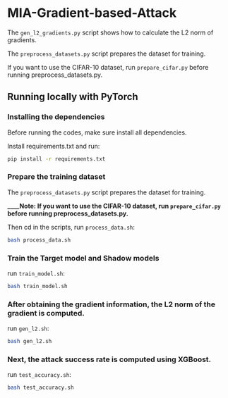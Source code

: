 # MIA-Gradient-based-Attack

The `gen_l2_gradients.py` script shows how to calculate the L2 norm of gradients.

The `preprocess_datasets.py` script prepares the dataset for training.

If you want to use the CIFAR-10 dataset, run `prepare_cifar.py` before running preprocess_datasets.py.

## Running locally with PyTorch
### Installing the dependencies

Before running the codes, make sure install all dependencies.

Install requirements.txt and run:

```bash
pip install -r requirements.txt
```

### Prepare the training dataset

The `preprocess_datasets.py` script prepares the dataset for training.

**____Note:
If you want to use the CIFAR-10 dataset, run `prepare_cifar.py` before running preprocess_datasets.py.**

Then cd in the scripts, run `process_data.sh`:

```bash
bash process_data.sh
```

### Train the Target model and Shadow models

run `train_model.sh`:

```bash
bash train_model.sh
```

### After obtaining the gradient information, the L2 norm of the gradient is computed.

run `gen_l2.sh`:

```bash
bash gen_l2.sh
```

### Next, the attack success rate is computed using XGBoost.

run `test_accuracy.sh`:

```bash
bash test_accuracy.sh
```

